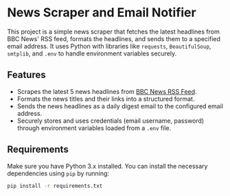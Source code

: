 # News Scraper and Email Notifier

This project is a simple news scraper that fetches the latest headlines from BBC News' RSS feed, formats the headlines, and sends them to a specified email address. It uses Python with libraries like `requests`, `BeautifulSoup`, `smtplib`, and `.env` to handle environment variables securely.

## Features

- Scrapes the latest 5 news headlines from [BBC News RSS Feed](https://feeds.bbci.co.uk/news/rss.xml).
- Formats the news titles and their links into a structured format.
- Sends the news headlines as a daily digest email to the configured email address.
- Securely stores and uses credentials (email username, password) through environment variables loaded from a `.env` file.

## Requirements

Make sure you have Python 3.x installed. You can install the necessary dependencies using `pip` by running:

```bash
pip install -r requirements.txt
